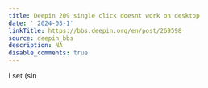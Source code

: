 ```yaml
---
title: Deepin 209 single click doesnt work on desktop
date: ' 2024-03-1'
linkTitle: https://bbs.deepin.org/en/post/269598
source: deepin_bbs
description: NA
disable_comments: true
---
```

I set (sin

